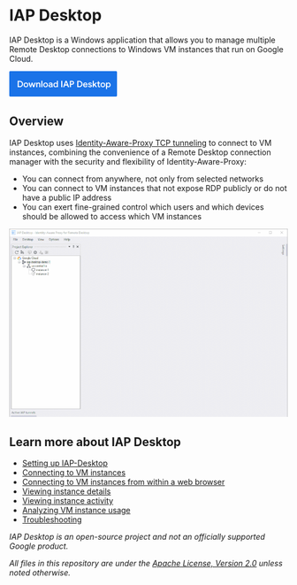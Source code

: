 # IAP Desktop

IAP Desktop is a Windows application that allows you to manage multiple Remote Desktop connections 
to Windows VM instances that run on Google Cloud. 

[<img src="doc/images/download.png">](https://github.com/GoogleCloudPlatform/iap-desktop/releases/latest/download/IapDesktop.msi)

## Overview

IAP Desktop uses 
[Identity-Aware-Proxy TCP tunneling](https://cloud.google.com/iap/docs/tcp-forwarding-overview) to 
connect to VM instances, combining the convenience of a Remote
Desktop connection manager with the security and flexibility of Identity-Aware-Proxy:

* You can connect from anywhere, not only from selected networks
* You can connect to VM instances that not expose RDP publicly or do not have a public IP address
* You can exert fine-grained control which users and which devices should be allowed to access which VM instances

![Screenshot of IAP Desktop](doc/images/iapdesktop-animated-800.gif)



## Learn more about IAP Desktop

* [Setting up IAP-Desktop](Installation)
* [Connecting to VM instances](Connecting-to-instances)
* [Connecting to VM instances from within a web browser](Browser-Integration)
* [Viewing instance details](Viewing-instance-details)
* [Viewing instance activity](Viewing-instance-activity)
* [Analyzing VM instance usage](Analyzing-usage)
* [Troubleshooting](Troubleshooting)




_IAP Desktop is an open-source project and not an officially supported Google product._

_All files in this repository are under the
[Apache License, Version 2.0](LICENSE.txt) unless noted otherwise._
